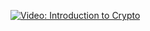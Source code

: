 [![Video: Introduction to 
Crypto](https://img.youtube.com/vi/dkflsKfqsZs/hqdefault.jpg)](https://youtu.be/dkflsKfqsZs) 

